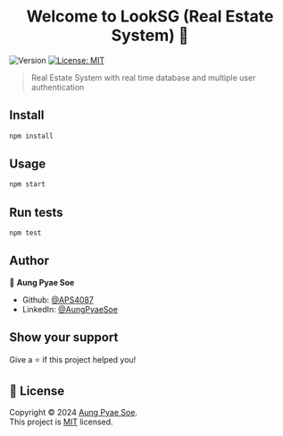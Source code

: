 <h1 align="center">Welcome to LookSG (Real Estate System) 👋</h1>
<p>
  <img alt="Version" src="https://img.shields.io/badge/version-1.1-blue.svg?cacheSeconds=2592000" />
  <a href="https://github.com/APS4087/realEstateSystem/blob/main/LICENSE" target="_blank">
    <img alt="License: MIT" src="https://img.shields.io/badge/License-MIT-yellow.svg" />
  </a>
</p>

> Real Estate System with real time database and multiple user authentication

## Install

```sh
npm install
```

## Usage

```sh
npm start
```

## Run tests

```sh
npm test
```

## Author

👤 **Aung Pyae Soe**

* Github: [@APS4087](https://github.com/APS4087)
* LinkedIn: [@AungPyaeSoe](https://www.linkedin.com/in/aungps/)

## Show your support

Give a ⭐️ if this project helped you!

## 📝 License

Copyright © 2024 [Aung Pyae Soe](https://github.com/APS4087).<br />
This project is [MIT](https://github.com/APS4087/realEstateSystem/blob/main/LICENSE) licensed.

